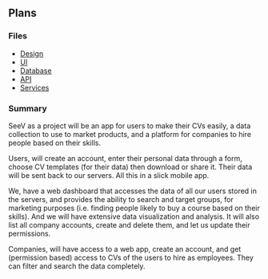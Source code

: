 ## **Plans**

### Files

- [Design](./Design.md)
- [UI](./UI.md)
- [Database](./Databse.md)
- [API](./API.md)
- [Services](./Services.md)

### Summary

SeeV as a project will be an app for users to make their CVs easily, a data collection to use to market products, and a platform for companies to hire people based on their skills.

Users, will create an account, enter their personal data through a form, choose CV templates (for their data) then download or share it. Their data will be sent back to our servers. All this in a slick mobile app.

We, have a web dashboard that accesses the data of all our users stored in the servers, and provides the ability to search and target groups, for marketing purposes (i.e. finding people likely to buy a course based on their skills). And we will have extensive data visualization and analysis. It will also list all company accounts, create and delete them, and let us update their permissions.

Companies, will have access to a web app, create an account, and get (permission based) access to CVs of the users to hire as employees. They can filter and search the data completely.
